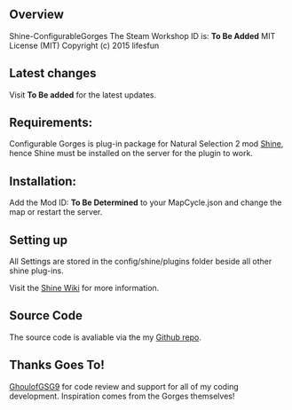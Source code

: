 ## Overview

Shine-ConfigurableGorges
The Steam Workshop ID is: **To Be Added**
MIT License (MIT) Copyright (c) 2015 lifesfun 

## Latest changes
Visit **To Be added** for the latest updates.

## Requirements:

Configurable Gorges is plug-in package for Natural Selection 2 mod  [Shine](https://github.com/Person8880/Shine/wiki), hence Shine must be installed on the server for the plugin to work.

## Installation:
Add the Mod ID: **To Be Determined** to your MapCycle.json and change the map or restart the server.

## Setting up
All Settings are stored in the config/shine/plugins folder beside all other shine plug-ins.

Visit the [Shine Wiki](https://github.com/Person8880/Shine/wiki) for more information.

## Source Code

The source code is avaliable via the my [Github repo](https://github.com/lifesfun/ns2Plugins).

## Thanks Goes To! 
[GhoulofGSG9](https://github.com/GhoulofGSG9) for code review and support for all of my coding development. Inspiration comes from the Gorges themselves!
